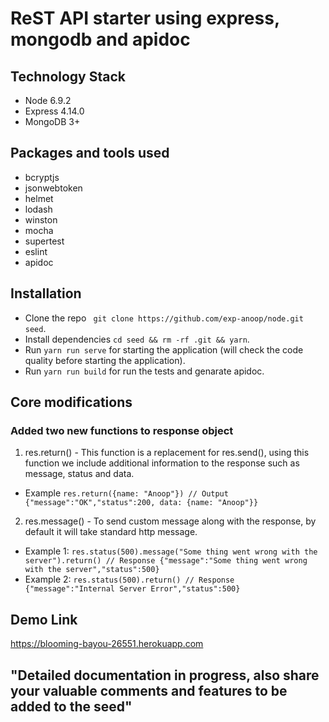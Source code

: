 # ReST API starter using express, mongodb and apidoc

## Technology Stack
* Node 6.9.2
* Express 4.14.0
* MongoDB 3+

## Packages and tools used
* bcryptjs
* jsonwebtoken
* helmet
* lodash
* winston
* mocha
* supertest
* eslint
* apidoc

## Installation

* Clone the repo ``` git clone https://github.com/exp-anoop/node.git seed```.
* Install dependencies ```cd seed && rm -rf .git && yarn```.
* Run ```yarn run serve``` for starting the application (will check the code quality before starting the application).
* Run ```yarn run build``` for run the tests and genarate apidoc.

## Core modifications
### Added two new functions to response object
1. res.return() - This function is a replacement for res.send(), using this function we include additional information to the response such as message, status and data.
  * Example ```res.return({name: "Anoop"}) // Output {"message":"OK","status":200, data: {name: "Anoop"}}```

2. res.message() - To send custom message along with the response, by default it will take standard http message.
  * Example 1: ```res.status(500).message("Some thing went wrong with the server").return() // Response {"message":"Some thing went wrong with the server","status":500}```
  * Example 2: ```res.status(500).return() // Response {"message":"Internal Server Error","status":500}```


## Demo Link
https://blooming-bayou-26551.herokuapp.com

## "Detailed documentation in progress, also share your valuable comments and features to be added to the seed"
